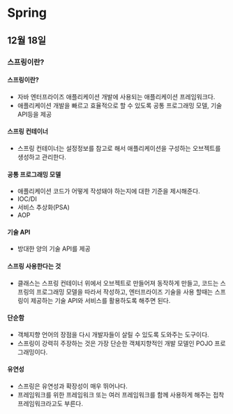 # Spring

## 12월 18일

### 스프링이란?

#### 스프링이란?
* 자바 엔터프라이즈 애플리케이션 개발에 사용되는 애플리케이션 프레임워크다.
* 애플리케이션 개발을 빠르고 효율적으로 할 수 있도록 공통 프로그래밍 모델, 기술 API등을 제공

#### 스프링 컨테이너
* 스프링 컨테이너는 설정정보를 참고로 해서 애플리케이션을 구성하는 오브젝트를 생성하고 관리한다.

#### 공통 프로그래밍 모델
* 애플리케이션 코드가 어떻게 작성돼야 하는지에 대한 기준을 제시해준다.
* IOC/DI
* 서비스 추상화(PSA)
* AOP

#### 기술 API
* 방대한 양의 기술 API를 제공

#### 스프링 사용한다는 것
* 클래스는 스프링 컨테이너 위에서 오브젝트로 만들어져 동작하게 만들고, 코드는 스프링의 프로그래밍 모델을 따라서 작성하고, 엔터프라이즈 기술을 사용 할때는 스프링이 제공하는 기술 API와 서비스를 활용하도록 해주면 된다.

#### 단순함
* 객체지향 언어의 장점을 다시 개발자들이 살릴 수 있도록 도와주는 도구이다.
* 스프링이 강력히 주장하는 것은 가장 단순한 객체지향적인 개발 모델인 POJO 프로그래밍이다.

#### 유연성
* 스프링은 유연성과 확장성이 매우 뛰어나다.
* 프레임워크를 위한 프레임워크 또는 여러 프레임워크를 함께 사용하게 해주는 접착 프레임워크라고도 부른다.
